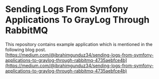 # Sending Logs From Symfony Applications To GrayLog Through RabbitMQ

This repository contains example application which is mentioned in the following blog post.<br />
[https://medium.com/@ibrahimgunduz34/sending-logs-from-symfony-applications-to-graylog-through-rabbitmq-4735aebfce4b](https://medium.com/@ibrahimgunduz34/sending-logs-from-symfony-applications-to-graylog-through-rabbitmq-4735aebfce4b)